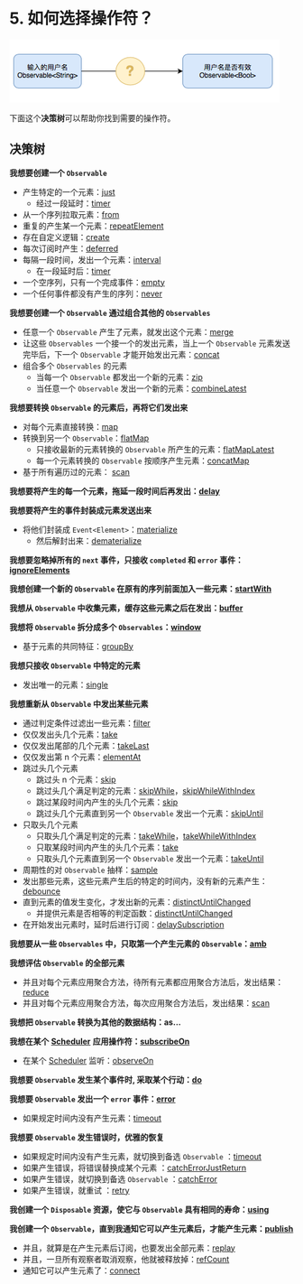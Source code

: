 # 5. 如何选择操作符？

![](../.gitbook/assets/WhichOperator.png)

下面这个**决策树**可以帮助你找到需要的操作符。

## 决策树

**我想要创建一个 `Observable`**

* 产生特定的一个元素：[just](just.md)
  * 经过一段延时：[timer](timer.md)
* 从一个序列拉取元素：[from](from.md)
* 重复的产生某一个元素：[repeatElement](repeatelement.md)
* 存在自定义逻辑：[create](create.md)
* 每次订阅时产生：[deferred](deferred.md)
* 每隔一段时间，发出一个元素：[interval](interval.md)
  * 在一段延时后：[timer](timer.md)
* 一个空序列，只有一个完成事件：[empty](empty.md)
* 一个任何事件都没有产生的序列：[never](never.md)

**我想要创建一个 `Observable` 通过组合其他的 `Observables`**

* 任意一个 `Observable` 产生了元素，就发出这个元素：[merge](merge.md)
* 让这些 `Observables` 一个接一个的发出元素，当上一个 `Observable` 元素发送完毕后，下一个  `Observable` 才能开始发出元素：[concat](concat.md)
* 组合多个 `Observables` 的元素
  * 当每一个 `Observable` 都发出一个新的元素：[zip](zip.md)
  * 当任意一个 `Observable` 发出一个新的元素：[combineLatest](combinelatest.md)

**我想要转换 `Observable` 的元素后，再将它们发出来**

* 对每个元素直接转换：[map](map.md)
* 转换到另一个 `Observable`：[flatMap](flatmap.md)
  * 只接收最新的元素转换的 `Observable` 所产生的元素：[flatMapLatest](flatmaplatest.md)
  * 每一个元素转换的 `Observable` 按顺序产生元素：[concatMap](concatmap.md)
* 基于所有遍历过的元素： [scan](scan.md)

**我想要将产生的每一个元素，拖延一段时间后再发出：**[**delay**](delay.md)

**我想要将产生的事件封装成元素发送出来**

* 将他们封装成 `Event<Element>`：[materialize](materialize.md)
  * 然后解封出来：[dematerialize](dematerialize.md)

**我想要忽略掉所有的 `next` 事件，只接收 `completed` 和 `error` 事件：**[**ignoreElements**](ignoreelements.md)

**我想创建一个新的 `Observable` 在原有的序列前面加入一些元素：**[**startWith**](startwith.md)

**我想从 `Observable` 中收集元素，缓存这些元素之后在发出：**[**buffer**](buffer.md)

**我想将 `Observable` 拆分成多个 `Observables`：**[**window**](window.md)

* 基于元素的共同特征：[groupBy](groupby.md)

**我想只接收 `Observable` 中特定的元素**

* 发出唯一的元素：[single](single.md)

**我想重新从 `Observable` 中发出某些元素**

* 通过判定条件过滤出一些元素：[filter](filter.md)
* 仅仅发出头几个元素：[take](take.md)
* 仅仅发出尾部的几个元素：[takeLast](takelast.md)
* 仅仅发出第 n 个元素：[elementAt](elementat.md)
* 跳过头几个元素  
  * 跳过头 n 个元素：[skip](skip.md)
  * 跳过头几个满足判定的元素：[skipWhile](skipwhile.md)，[skipWhileWithIndex](skipwhile.md)
  * 跳过某段时间内产生的头几个元素：[skip](skip.md)
  * 跳过头几个元素直到另一个 `Observable` 发出一个元素：[skipUntil](skipuntil.md)
* 只取头几个元素
  * 只取头几个满足判定的元素：[takeWhile](takewhile.md)，[takeWhileWithIndex](takewhile.md)
  * 只取某段时间内产生的头几个元素：[take](take.md)
  * 只取头几个元素直到另一个 `Observable` 发出一个元素：[takeUntil](takeuntil.md)
* 周期性的对 `Observable` 抽样：[sample](sample.md)
* 发出那些元素，这些元素产生后的特定的时间内，没有新的元素产生：[debounce](debounce.md)
* 直到元素的值发生变化，才发出新的元素：[distinctUntilChanged](distinctuntilchanged.md)
  * 并提供元素是否相等的判定函数：[distinctUntilChanged](distinctuntilchanged.md)
* 在开始发出元素时，延时后进行订阅：[delaySubscription](delaysubscription.md)

**我想要从一些 `Observables` 中，只取第一个产生元素的 `Observable`：**[**amb**](amb.md)

**我想评估 `Observable` 的全部元素**

* 并且对每个元素应用聚合方法，待所有元素都应用聚合方法后，发出结果：[reduce](reduce.md)
* 并且对每个元素应用聚合方法，每次应用聚合方法后，发出结果：[scan](scan.md)

**我想把 `Observable` 转换为其他的数据结构：as...**

**我想在某个** [**Scheduler**](../rxswift_core/schedulers.md) **应用操作符：**[**subscribeOn**](subscribeon.md)

* 在某个 [Scheduler](../rxswift_core/schedulers.md) 监听：[observeOn](observeon.md)

**我想要 `Observable` 发生某个事件时, 采取某个行动：**[**do**](do.md)

**我想要 `Observable` 发出一个 `error` 事件：**[**error**](error.md)

* 如果规定时间内没有产生元素：[timeout](timeout.md)

**我想要 `Observable` 发生错误时，优雅的恢复**

* 如果规定时间内没有产生元素，就切换到备选 `Observable` ：[timeout](timeout.md)
* 如果产生错误，将错误替换成某个元素 ：[catchErrorJustReturn](catcherror.md)
* 如果产生错误，就切换到备选 `Observable` ：[catchError](catcherror.md)
* 如果产生错误，就重试 ：[retry](retry.md)

**我创建一个 `Disposable` 资源，使它与 `Observable` 具有相同的寿命：**[**using**](using.md)

**我创建一个 `Observable`，直到我通知它可以产生元素后，才能产生元素：**[**publish**](publish.md)

* 并且，就算是在产生元素后订阅，也要发出全部元素：[replay](replay.md)
* 并且，一旦所有观察者取消观察，他就被释放掉：[refCount](refcount.md)
* 通知它可以产生元素了：[connect](connect.md)

